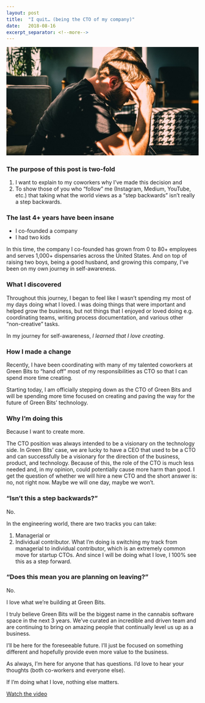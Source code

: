 ```yaml
---
layout:	post
title:	"I quit… (being the CTO of my company)"
date:	2018-08-16
excerpt_separator: <!--more-->
---
```


![](/img/1*lf7SmVr9CSRTKQi822xJTQ.jpeg)

### The purpose of this post is two-fold

1. I want to explain to my coworkers why I’ve made this decision and
2. To show those of you who “follow” me (Instagram, Medium, YouTube, etc.) that taking what the world views as a “step backwards” isn’t really a step backwards.
<!--more-->

### The last 4+ years have been insane

* I co-founded a company
* I had two kids

In this time, the company I co-founded has grown from 0 to 80+ employees and serves 1,000+ dispensaries across the United States. And on top of raising two boys, being a good husband, and growing this company, I’ve been on my own journey in self-awareness.

### What I discovered

Throughout this journey, I began to feel like I wasn’t spending my most of my days doing what I loved. I was doing things that were important and helped grow the business, but not things that I enjoyed or loved doing e.g. coordinating teams, writing process documentation, and various other “non-creative” tasks.

In my journey for self-awareness, *I learned that I love creating*.

### How I made a change

Recently, I have been coordinating with many of my talented coworkers at Green Bits to “hand off” most of my responsibilities as CTO so that I can spend more time creating.

Starting today, I am officially stepping down as the CTO of Green Bits and will be spending more time focused on creating and paving the way for the future of Green Bits’ technology.

### Why I’m doing this

Because I want to create more.

The CTO position was always intended to be a visionary on the technology side. In Green Bits’ case, we are lucky to have a CEO that used to be a CTO and can successfully be a visionary for the direction of the business, product, and technology. Because of this, the role of the CTO is much less needed and, in my opinion, could potentially cause more harm than good. I get the question of whether we will hire a new CTO and the short answer is: no, not right now. Maybe we will one day, maybe we won’t.

### “Isn’t this a step backwards?”

No.

In the engineering world, there are two tracks you can take:

1. Managerial or
2. Individual contributor.
What I’m doing is switching my track from managerial to individual contributor, which is an extremely common move for startup CTOs. And since I will be doing what I love, I 100% see this as a step forward.

### “Does this mean you are planning on leaving?”

No.

I love what we’re building at Green Bits.

I truly believe Green Bits will be the biggest name in the cannabis software space in the next 3 years. We’ve curated an incredible and driven team and are continuing to bring on amazing people that continually level us up as a business.

I’ll be here for the foreseeable future. I’ll just be focused on something different and hopefully provide even more value to the business.

As always, I’m here for anyone that has questions. I’d love to hear your thoughts (both co-workers and everyone else).

If I’m doing what I love, nothing else matters.

[Watch the video](https://youtu.be/dhfqIF85oQI)
